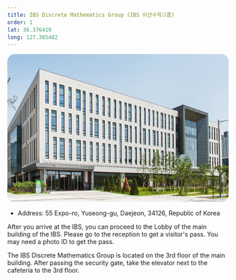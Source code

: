 ```yaml
---
title: IBS Discrete Mathematics Group (IBS 이산수학그룹)
order: 1
lat: 36.376419
long: 127.385482
---
```

![IBS Main Building](/assets/images/ibs.jpg)
- Address: 55 Expo-ro, Yuseong-gu, Daejeon, 34126, Republic of Korea

After you arrive at the IBS, you can proceed to the Lobby of the main building of the IBS. 
Please go to the reception to get a visitor's pass. You may need a photo ID to get the pass.

The IBS Discrete Mathematics Group is located on the 3rd floor of the main building.
After passing the security gate, take the elevator next to the cafeteria to the 3rd floor.
